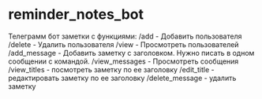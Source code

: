 # reminder_notes_bot
Телеграмм бот заметки с функциями:
/add - Добавить пользователя
/delete - Удалить пользователя
/view - Просмотреть пользователей
/add_message - Добавить заметку с заголовком. Нужно писать в одном сообщении с командой.
/view_messages - Просмотреть сообщения
/view_titles - посмотреть заметку по еe заголовку
/edit_title - редактировать заметку по еe заголовку
/delete_message - удалить заметку
